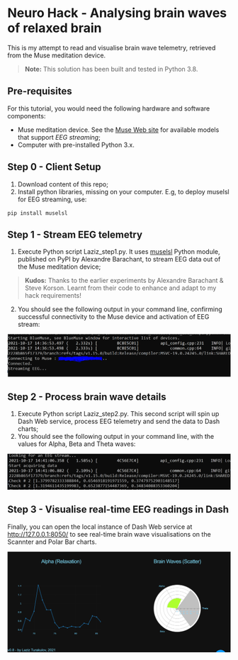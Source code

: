 # Neuro Hack - Analysing brain waves of relaxed brain

This is my attempt to read and visualise brain wave telemetry, retrieved from the Muse meditation device.
> **Note:** This solution has been built and tested in Python 3.8.

## Pre-requisites
For this tutorial, you would need the following hardware and software components:
- Muse meditation device. See the [Muse Web site](https://choosemuse.com/) for available models that support *EEG streaming*;
- Computer with pre-installed Python 3.x.

## Step 0 - Client Setup
1. Download content of this repo;
2. Install python libraries, missing on your computer. E.g, to deploy muselsl for EEG streaming, use:
```
pip install muselsl
```

## Step 1 - Stream EEG telemetry

1. Execute Python script Laziz_step1.py. It uses [muselsl](https://pypi.org/project/muselsl/1.0.4/) Python module, published on PyPI by Alexandre Barachant, to stream EEG data out of the Muse meditation device;
> **Kudos:** Thanks to the earlier experiments by Alexandre Barachant & Steve Korson. Learnt from their code to enhance and adapt to my hack requirements!
2. You should see the following output in your command line, confirming successful connectivity to the Muse device and activation of EEG stream:

![Step1a](/images/Step1a.png)


## Step 2 - Process brain wave details

1. Execute Python script Laziz_step2.py. This second script will spin up Dash Web service, process EEG telemetry and send the data to Dash charts;
2. You should see the following output in your command line, with the values for Alpha, Beta and Theta waves:

![Step2a](/images/Step2a.png)


## Step 3 - Visualise real-time EEG readings in Dash

Finally, you can open the local instance of Dash Web service at http://127.0.0.1:8050/ to see real-time brain wave visualisations on the Scannter and Polar Bar charts.

![Step3a](/images/Step3a.png)

